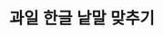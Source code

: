 <!DOCTYPE html>
<html lang="ko">
<head>
    <meta charset="UTF-8">
    <meta name="viewport" content="width=device-width, initial-scale=1.0">
    <title>과일 한글 낱말 맞추기</title>
    <style>
        body { text-align: center; font-family: Arial, sans-serif; }
        .game-container { display: flex; justify-content: center; flex-wrap: wrap; gap: 20px; }
        .fruit-box, .word { padding: 20px; border: 2px solid #ccc; border-radius: 5px; cursor: pointer; font-size: 2rem; }
        .fruit-box { width: 300px; height: 300px; display: flex; align-items: center; justify-content: center; flex-direction: column; }
        .fruit-box img { width: 200px; height: 200px; }
        .word { background-color: #ffeb3b; display: inline-block; margin: 10px; }
        .message { margin-top: 20px; font-size: 2rem; font-weight: bold; }
        .set-title { font-size: 2rem; font-weight: bold; margin-bottom: 20px; }
    </style>
</head>
<body>
    <h1>과일 한글 낱말 맞추기</h1>
    <div id="set-title" class="set-title"></div>
    <div id="game"></div>
    <div id="message" class="message"></div>
    <script>
        const fruits = [
            { name: "사과", image: "https://cdn.pixabay.com/photo/2017/09/26/13/50/apple-2788662_640.jpg" },
            { name: "바나나", image: "https://cdn.pixabay.com/photo/2018/08/16/20/03/bananas-3616193_640.jpg" },
            { name: "키위", image: "https://cdn.pixabay.com/photo/2016/11/18/15/56/kiwi-1839735_640.jpg" },
            { name: "망고", image: "https://cdn.pixabay.com/photo/2016/07/22/09/59/mango-1534061_640.jpg" },
            { name: "딸기", image: "https://cdn.pixabay.com/photo/2018/03/20/23/11/strawberries-3249761_640.jpg" },
            { name: "수박", image: "https://cdn.pixabay.com/photo/2018/08/23/08/55/watermelon-3622979_640.jpg" },
            { name: "포도", image: "https://cdn.pixabay.com/photo/2016/08/23/15/45/grapes-1616662_640.jpg" },
            { name: "체리", image: "https://cdn.pixabay.com/photo/2018/06/28/19/17/cherries-3504853_640.jpg" },
            { name: "블루베리", image: "https://cdn.pixabay.com/photo/2016/03/05/19/02/blueberries-1239279_640.jpg" },
            { name: "파인애플", image: "https://cdn.pixabay.com/photo/2016/03/05/19/02/pineapple-1239425_640.jpg" },
            { name: "오렌지", image: "https://cdn.pixabay.com/photo/2016/11/29/04/17/oranges-1868612_640.jpg" }
        ];
        
        let currentSet = 0;
        const totalSets = 10;
        let correctCount = 0;
        
        function shuffleArray(array) {
            return array.sort(() => Math.random() - 0.5);
        }
        
        function loadGame() {
            if (currentSet >= totalSets) {
                alert("게임 완료!");
                return;
            }
            
            document.getElementById("message").textContent = "";
            document.getElementById("set-title").textContent = `${currentSet + 1}세트`;
            let gameArea = document.getElementById("game");
            gameArea.innerHTML = "";
            correctCount = 0;
            
            let selectedFruits = shuffleArray([...fruits]).slice(0, 2);
            let words = shuffleArray(selectedFruits.map(f => f.name));
            
            let fruitContainer = document.createElement("div");
            fruitContainer.className = "game-container";
            
            selectedFruits.forEach(fruit => {
                let fruitBox = document.createElement("div");
                fruitBox.className = "fruit-box";
                fruitBox.dataset.name = fruit.name;
                fruitBox.innerHTML = `<img src="${fruit.image}" alt="${fruit.name}"><p></p>`;
                fruitBox.ondragover = (event) => event.preventDefault();
                fruitBox.ondrop = (event) => {
                    event.preventDefault();
                    let word = event.dataTransfer.getData("text");
                    let messageBox = document.getElementById("message");
                    if (word === fruit.name) {
                        fruitBox.style.border = "4px solid green";
                        fruitBox.querySelector("p").textContent = word;
                        correctCount++;
                        if (correctCount === 2) {
                            messageBox.textContent = "성공입니다!";
                            messageBox.style.color = "green";
                            setTimeout(() => {
                                currentSet++;
                                loadGame();
                            }, 1000);
                        }
                    } else {
                        messageBox.textContent = "다시 시도해보세요";
                        messageBox.style.color = "red";
                    }
                };
                fruitContainer.appendChild(fruitBox);
            });
            
            gameArea.appendChild(fruitContainer);
            
            let wordContainer = document.createElement("div");
            wordContainer.className = "game-container";
            
            words.forEach(word => {
                let wordElement = document.createElement("div");
                wordElement.className = "word";
                wordElement.draggable = true;
                wordElement.textContent = word;
                wordElement.ondragstart = (event) => {
                    event.dataTransfer.setData("text", word);
                };
                wordContainer.appendChild(wordElement);
            });
            
            gameArea.appendChild(wordContainer);
        }
        
        window.onload = loadGame;
    </script>
</body>
</html>

    하트선생님이 언어치료 수업을 위해 만들었어요.
    @heartytalk_slp
    tjdah0420@naver.com
    https://blog.naver.com/mindcarelog
